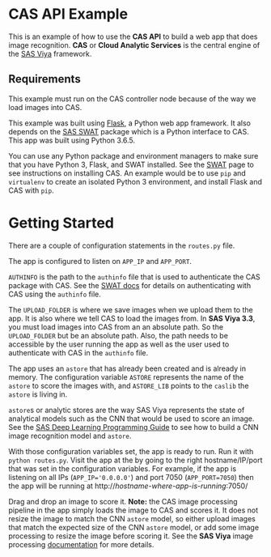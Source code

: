 # CAS API Example

This is an example of how to use the **CAS API** to build a web app that does
image recognition. **CAS** or **Cloud Analytic Services** is the central
engine of the [SAS Viya](http://www.sas.com/en_us/software/viya.html)
framework.

## Requirements

This example must run on the CAS controller node because of the way
we load images into CAS.

This example was built using [Flask](http://flask.pocoo.org/), a Python
web app framework. It also depends on the [SAS SWAT](https://github.com/sassoftware/python-swat)
package which is a Python interface to CAS. This app was built using
Python 3.6.5.

You can use any Python package and environment managers to make sure that
you have Python 3, Flask, and SWAT installed. See the [SWAT](https://sassoftware.github.io/python-swat/install.html)
page to see instructions on installing CAS. An example would be to
use `pip` and `virtualenv` to create an isolated Python 3 environment,
and install Flask and CAS with `pip`.

# Getting Started

There are a couple of configuration statements in the `routes.py` file.

The app is configured to listen on `APP_IP` and `APP_PORT`.

`AUTHINFO` is the path to the `authinfo` file that is used to authenticate
the CAS package with CAS. See the [SWAT docs](https://sassoftware.github.io/python-swat/getting-started.html#authentication)
for details on authenticating with CAS using the `authinfo` file.

The `UPLOAD_FOLDER` is where we save images when we upload them to the app.
It is also where we tell CAS to load the images from. In **SAS Viya
3.3**, you must load images into CAS from an an absolute path. So 
the `UPLOAD_FOLDER` but be an absolute path. Also, the path needs to be
accessible by the user running the app as well as the user used to authenticate
with CAS in the `authinfo` file.

The app uses an `astore` that has already been created and is
already in memory. The configuration variable `ASTORE` represents the name
of the `astore` to score the images with, and `ASTORE_LIB` points to the
`caslib` the `astore` is living in.

`astore`s or analytic stores are the way SAS Viya represents the state
of analytical models such as the CNN that would be used to score an image.
See the [SAS Deep Learning Programming Guide](http://support.sas.com/documentation/prod-p/vdmml/index_deep_learn_guide.html)
to see how to build a CNN image recognition model and `astore`.

With those configuration variables set, the app is ready to run. Run it
with `python routes.py`. Visit the app at the by going to the right hostname/IP/port
that was set in the configuration variables. For example, if the app is
listening on all IPs (`APP_IP='0.0.0.0'`) and port 7050 (`APP_PORT=7050`)
then the app will be running at http://*hostname-where-app-is-running*:7050/

Drag and drop an image to score it. **Note:** the CAS image processing
pipeline in the app simply loads the image to CAS and scores it. It
does not resize the image to match the CNN `astore` model, so either upload
images that match the expected size of the CNN `astore` model, or add some
image processing to resize the image before scoring it. See the **SAS Viya**
image processing [documentation](http://go.documentation.sas.com/?cdcId=pgmsascdc&cdcVersion=9.4_3.3&docsetId=casactml&docsetTarget=casactml_image_table.htm&locale=en)
for more details.
